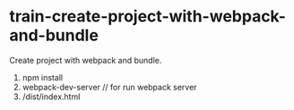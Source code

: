# train-create-project-with-webpack-and-bundle

Create project with webpack and bundle.

1. npm install
2. webpack-dev-server     // for run webpack server
3. /dist/index.html
